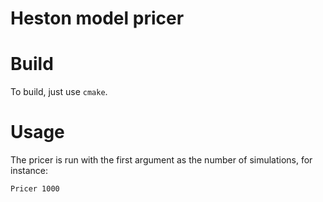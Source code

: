 # Heston model pricer

# Build

To build, just use `cmake`.

# Usage

The pricer is run with the first argument as the number of simulations, for instance:
```shell
Pricer 1000
```
